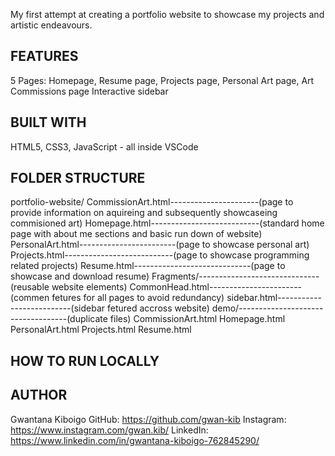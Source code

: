 My first attempt at creating a portfolio website to showcase my projects and artistic endeavours.

FEATURES
--------
5 Pages: Homepage, Resume page, Projects page, Personal Art page, Art Commissions page
Interactive sidebar

BUILT WITH
----------
HTML5, CSS3, JavaScript - all inside VSCode

FOLDER STRUCTURE
----------------
portfolio-website/
  CommissionArt.html----------------------(page to provide information on aquireing and subsequently showcaseing commisioned art)
  Homepage.html---------------------------(standard home page with about me sections and basic run down of website)
  PersonalArt.html------------------------(page to showcase personal art)
  Projects.html---------------------------(page to showcase programming related projects)
  Resume.html-----------------------------(page to showcase and download resume)
  Fragments/------------------------------(reusable website elements)
    CommonHead.html-----------------------(commen fetures for all pages to avoid redundancy)
    sidebar.html--------------------------(sidebar fetured accross website)
  demo/-----------------------------------(duplicate files)
    CommissionArt.html
    Homepage.html
    PersonalArt.html
    Projects.html
    Resume.html

HOW TO RUN LOCALLY
------------------


AUTHOR
------
Gwantana Kiboigo
GitHub: https://github.com/gwan-kib
Instagram: https://www.instagram.com/gwan.kib/
LinkedIn: https://www.linkedin.com/in/gwantana-kiboigo-762845290/
